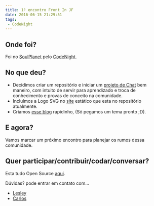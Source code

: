 ```yaml
---
title: 1º encontro Front In JF
date: 2016-06-15 21:29:51
tags:
 - CodeNight
---
```


## Onde foi?

Foi no [SoulPlanet](https://www.facebook.com/PlanetJF/) pelo [CodeNight](https://www.facebook.com/codenightjf).

## No que deu?

 - Decidimos criar um repositório e iniciar um [projeto de Chat](https://github.com/FrontInJF/chat) bem maneiro, com  intuito de servir para aprendizado e troca de conhecimento e provas de conceito na comunidade.
 - Incluímos a Logo SVG no [site](frontinjf.com) estático que esta no repositório atualmente.
 - Criamos [esse blog](frontinjf.com/blog) rapidinho, (Só pegamos um tema pronto ;D).

## E agora?

Vamos marcar um próximo encontro para planejar os rumos dessa comunidade.

## Quer participar/contribuir/codar/conversar?

Esta tudo Open Source [aqui](https://github.com/FrontInJF).

Dúvidas?
pode entrar em contato com...
 - [Lesley](https://www.facebook.com/lesley.andrez)
 - [Carlos](https://www.facebook.com/cmpereira.si)
